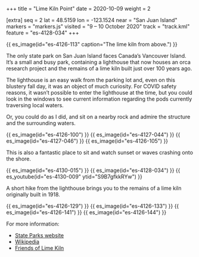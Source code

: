 +++
title = "Lime Kiln Point"
date = 2020-10-09
weight = 2

[extra]
seq = 2
lat = 48.5159
lon = -123.1524
near = "San Juan Island"
markers = "markers.js"
visited = "9 – 10 October 2020"
track = "track.kml"
feature = "es-4128-034"
+++

{{ es_image(id="es-4126-113" caption="The lime kiln from above.") }}

The only state park on San Juan Island faces Canada’s Vancouver Island. It’s a small and busy park, containing a lighthouse that now houses an orca research project and the remains of a lime kiln built just over 100 years ago.

The lighthouse is an easy walk from the parking lot and, even on this blustery fall day, it was an object of much curiosity. For COVID safety reasons, it wasn’t possible to enter the lighthouse at the time, but you could look in the windows to see current information regarding the pods currently traversing local waters.

Or, you could do as I did, and sit on a nearby rock and admire the structure and the surrounding waters.

{{ es_image(id="es-4126-100") }}
{{ es_image(id="es-4127-044") }}
{{ es_image(id="es-4127-046") }}
{{ es_image(id="es-4126-105") }}

This is also a fantastic place to sit and watch sunset or waves crashing onto the shore.

{{ es_image(id="es-4130-015") }}
{{ es_image(id="es-4128-034") }}
{{ es_youtube(id="es-4130-009" ytid="S9B7gfkkRYw") }}

A short hike from the lighthouse brings you to the remains of a lime kiln originally built in 1918.

{{ es_image(id="es-4126-129") }}
{{ es_image(id="es-4126-133") }}
{{ es_image(id="es-4126-141") }}
{{ es_image(id="es-4126-144") }}

For more information:

* [State Parks website](https://parks.state.wa.us/540/Lime-Kiln-Point)
* [Wikipedia](https://en.wikipedia.org/wiki/Lime_Kiln_Point_State_Park)
* [Friends of Lime Kiln](https://folkssji.org/)
